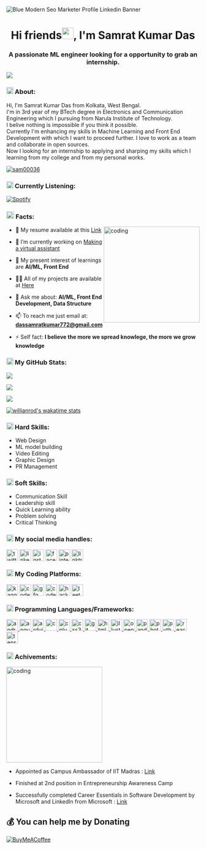 ![Blue Modern Seo Marketer Profile Linkedin Banner](https://user-images.githubusercontent.com/90477654/213078928-5252e234-fd8c-4863-a98f-78d33339bcfc.png)
<h1 align="center">Hi friends<img src="https://cdn-icons-png.flaticon.com/512/2508/2508673.png" alt="social medias" width="30" height="30"/>, I'm Samrat Kumar Das</h1>
<h3 align="center">A passionate ML engineer looking for a opportunity to grab an internship.</h3>

[![](https://visitcount.itsvg.in/api?id=colddsam&icon=6&color=0)](https://visitcount.itsvg.in)

<h3><img src="https://cdn-icons-png.flaticon.com/512/9387/9387669.png" alt="about" width="18" height="18" /> About:</h3>
Hi, I'm Samrat Kumar Das from Kolkata, West Bengal.<br>
I'm in 3rd year of my BTech degree in Electronics and Communication Engineering which I pursuing from Narula Institute of Technology.<br>
I belive nothing is impossible if you think it possible.<br>
Currently I'm enhancing my skills in Machine Learning and Front End Development with which I want to proceed further. I love to work as a team and collaborate in open sources.<br>
Now I looking for an internship to applying and sharping my skills which I learning from my college and from my personal works.
</p>

<a href="https://twitter.com/samratkumardas9" target="blank"><img src="https://img.shields.io/twitter/follow/samratkumardas9?logo=twitter&style=for-the-badge" alt="sam00036" /></a> 

<h3 align="left"><img src="https://cdn-icons-png.flaticon.com/512/2949/2949142.png" alt="Spotify" width="18" height="18" /> Currently Listening:</h3>

[![Spotify](https://novatorem-zeta-seven.vercel.app/api/spotify)](https://open.spotify.com/user/4uyys269cpo9e8ddgcc3kcxov)

<h3><img src="https://cdn-icons-png.flaticon.com/512/4108/4108210.png" alt="social medias" width="20" height="20"/> Facts: </h3>

</p>
<p align="left">
<img align="right" alt="coding" height="250" src="https://media1.giphy.com/media/qgQUggAC3Pfv687qPC/giphy.gif">
  
- 📃 My resume available at this [Link](https://github.com/Sam00036/Sam00036/files/10441972/Professional.Modern.CV.Resume.pdf)

- 🔭 I’m currently working on [Making a virtual assistant](https://github.com/Sam00036/virtual-assistant.git)

- 🌱 My present interest of learnings are **AI/ML, Front End**

- 👨‍💻 All of my projects are available at [Here](https://linktr.ee/colddsam?utm_source=linktree_profile_share&ltsid=2cda3886-be78-4ccf-a16a-3ef6943e4525)

- 💬 Ask me about: **AI/ML, Front End Development, Data Structure**

- 📫 To reach me just email at: **dassamratkumar772@gmail.com**

- ⚡ Self fact: **I believe the more we spread knowlege, the more we grow knowledge**
</p>

<h3 align="left"><img src="https://cdn-icons-png.flaticon.com/512/2041/2041643.png" alt="social medias" width="18" height="18" /> My GitHub Stats:</h3>

<p align="left">

![](https://github-readme-stats.vercel.app/api?username=colddsam&theme=radical&hide_border=false&include_all_commits=false&count_private=false)<br/>

![](https://github-readme-streak-stats.herokuapp.com/?user=colddsam&theme=radical&hide_border=false)<br/>

![](https://github-readme-stats.vercel.app/api/top-langs/?username=colddsam&theme=radical&hide_border=false&include_all_commits=false&count_private=false&layout=compact)


[![willianrod's wakatime stats](https://github-readme-stats.vercel.app/api/wakatime?username=colddsam)](https://github.com/Sam00036/github-readme-stats)

</p>
<h3 align="left"><img src="https://cdn-icons-png.flaticon.com/512/4413/4413543.png" alt="programming" width="18" height="18" /> Hard Skills:</h3>
<p>

- Web Design
- ML model building
- Video Editing
- Graphic Design
- PR Management

</p>
<h3 align="left"><img src="https://cdn-icons-png.flaticon.com/512/9192/9192463.png" alt="programming" width="18" height="18" /> Soft Skills:</h3>
<p>

- Communication Skill
- Leadership skill
- Quick Learning ability
- Problem solving
- Critical Thinking

</p>
<h3 align="left"><img src="https://cdn-icons-png.flaticon.com/512/9423/9423116.png" alt="social medias" width="18" height="18" /> My social media handles:</h3>
<p align="left">
<a href="https://twitter.com/samratkumardas9" target="blank"><img align="center" src="https://cdn-icons-png.flaticon.com/512/3670/3670127.png" alt="twitter" height="30" /></a>
<a href="https://www.linkedin.com/in/samrat-kumar-das-176731171/" target="blank"><img align="center" src="https://cdn-icons-png.flaticon.com/512/2504/2504923.png" alt="linkedin" height="30" /></a>
<a href="https://www.instagram.com/colddsam/" target="blank"><img align="center" src="https://cdn-icons-png.flaticon.com/512/3670/3670125.png" alt="instagram" height="30" /></a>
<a href="https://www.facebook.com/bimalkumar.das.5876/" target="blank"><img align="center" src="https://cdn-icons-png.flaticon.com/512/2504/2504903.png" alt="facebook" height="30" /></a>
<a href="https://in.pinterest.com/colddsam/" target="blank"><img align="center" src="https://cdn-icons-png.flaticon.com/512/2504/2504932.png" alt="pinterest" height="30" /></a>
<a href="https://linktr.ee/colddsam?utm_source=linktree_profile_share&ltsid=ca51522f-66e1-4539-ba3b-4cd81c03b5b9" target="blank"><img align="center" src="https://cdn.dribbble.com/userupload/3007782/file/original-8f257cba713a7493c7fb30c5cbcb9e45.png?resize=1600x1200" alt="linktree" height="30" /></a>
</p>

<h3 align="left"><img src="https://cdn-icons-png.flaticon.com/512/8365/8365217.png" alt="coding platform" width="18" height="18" /> My Coding Platforms:</h3>
<p align="left">
<a href="https://www.kaggle.com/samratkumardas" target="blank"><img align="center" src="https://miro.medium.com/max/650/1*DmQ_eaZK0ZVwuthX4MQyBQ.png" alt="kaggle" height="30" /></a>
<a href="https://codepen.io/Sam00036" target="blank"><img align="center" src="https://cdn-icons-png.flaticon.com/512/1377/1377243.png" alt="codepen" height="30" /></a>
<a href="https://auth.geeksforgeeks.org/user/colddsam/practice/" target="blank"><img align="center" src="https://repository-images.githubusercontent.com/389729275/371ba38b-8a03-4bff-916c-c3fa5396ceda" alt="gfg" height="30" /></a>
<a href="https://www.codechef.com/users/samrat036" target="blank"><img align="center" src="https://static.startuptalky.com/2021/04/codechef-logo-startuptalky.jpg" alt="codechef" height="30" /></a>
<a href="https://www.hackerrank.com/dassamratkumar71" target="blank"><img align="center" src="https://upload.wikimedia.org/wikipedia/commons/4/40/HackerRank_Icon-1000px.png" alt="hackerrank" height="30" /></a>
<a href="https://leetcode.com/colddsam/" target="blank"><img align="center" src="https://leetcode.com/static/images/LeetCode_Sharing.png" alt="leetcode" height="30" /></a>
</p>

<h3 align="left"><img src="https://cdn-icons-png.flaticon.com/512/6062/6062646.png" alt="programming" width="18" height="18" /> Programming Languages/Frameworks:</h3>
<p align="left"> 
<a href="https://developer.android.com" target="_blank" rel="noreferrer"> <img src="https://cdn-icons-png.flaticon.com/512/2504/2504881.png" alt="android" height="30"/> </a> 
<a href="https://angular.io" target="_blank" rel="noreferrer"> <img src="https://cdn.searchenginejournal.com/wp-content/uploads/2019/04/the-seo-guide-to-angular.png" alt="angular" height="30"/> </a> 
<a href="https://www.arduino.cc/" target="_blank" rel="noreferrer"> <img src="https://content.arduino.cc/assets/arduino_logo_1200x630-01.png" alt="arduino" height="30"/> </a> 
<a href="https://www.cprogramming.com/" target="_blank" rel="noreferrer"> <img src="https://cdn-icons-png.flaticon.com/512/3665/3665923.png" alt="c" height="30"/> </a> 
<a href="https://www.w3schools.com/cpp/" target="_blank" rel="noreferrer"> <img src="https://cdn-icons-png.flaticon.com/512/6132/6132222.png" alt="cplusplus" height="30"/> </a> 
<a href="https://www.w3schools.com/css/" target="_blank" rel="noreferrer"> <img src="https://cdn-icons-png.flaticon.com/512/919/919826.png" alt="css3" height="30"/> </a> 
<a href="https://git-scm.com/" target="_blank" rel="noreferrer"> <img src="https://cdn-icons-png.flaticon.com/512/6577/6577287.png" alt="git" height="30"/> </a> 
<a href="https://www.w3.org/html/" target="_blank" rel="noreferrer"> <img src="https://cdn-icons-png.flaticon.com/512/5968/5968267.png" alt="html5" height="30"/> </a> 
<a href="https://www.adobe.com/in/products/illustrator.html" target="_blank" rel="noreferrer"> <img src="https://cdn-icons-png.flaticon.com/512/5968/5968472.png" alt="illustrator" height="30"/> </a> 
<a href="https://opencv.org/" target="_blank" rel="noreferrer"> <img src="https://3.bp.blogspot.com/-yvrV6MUueGg/ToICp0YIDPI/AAAAAAAAADg/SYKg4dWpyC43AAfrDwBTR0VYmYT0QshEgCPcBGAYYCw/s1600/OpenCV_Logo.png" alt="opencv" height="30"/> </a> 
<a href="https://pandas.pydata.org/" target="_blank" rel="noreferrer"> <img src="https://www.datocms-assets.com/14946/1628604937-pandas.png?auto=format&corner-radius=16&fit=crop&h=312&mask=corners&q=45&w=568" alt="pandas" height="30"/> </a> 
<a href="https://www.photoshop.com/en" target="_blank" rel="noreferrer"> <img src="https://cdn-icons-png.flaticon.com/512/5968/5968520.png" alt="photoshop" height="30"/> </a> 
<a href="https://www.python.org" target="_blank" rel="noreferrer"> <img src="https://cdn-icons-png.flaticon.com/512/5968/5968350.png" alt="python" height="30"/> </a> 
<a href="https://reactjs.org/" target="_blank" rel="noreferrer"> <img src="https://www.webrexstudio.com/wp-content/uploads/2019/05/react-js-image.png" alt="react" height="30"/> </a> 
<a href="https://www.tensorflow.org" target="_blank" rel="noreferrer"> <img src="https://www.vectorlogo.zone/logos/tensorflow/tensorflow-ar21.png" alt="tensorflow" height="30"/> </a> 
</p>
<h3 align="left"><img src="https://cdn-icons-png.flaticon.com/512/3087/3087061.png" alt="programming" width="18" height="18" /> Achivements:</h3>
<p>

<img alt="coding" height="250" src="https://i.pinimg.com/originals/88/40/b8/8840b8d2c07bf805cdab22c0e4b54f59.gif">

- Appointed as Campus Ambassador of IIT Madras : [Link](https://www.linkedin.com/posts/samrat-kumar-das-176731171_iitmadras-ecell-campusambassador-activity-7005795807807303681-A0zo?utm_source=share&utm_medium=member_desktop)

- Finished at 2nd position in Entrepreneurship Awareness Camp

- Successfully completed Career Essentials in Software Development by Microsoft and LinkedIn from Microsoft : [Link](https://www.linkedin.com/posts/samrat-kumar-das-176731171_linkedinlearning-linkedin-microsoft-activity-7017184809009491969-BWMk?utm_source=share&utm_medium=member_desktop)

</p>

  ## 💰 You can help me by Donating
  [![BuyMeACoffee](https://img.shields.io/badge/Buy%20Me%20a%20Coffee-ffdd00?style=for-the-badge&logo=buy-me-a-coffee&logoColor=black)](https://buymeacoffee.com/buymeacoffee.com/colddsam) 